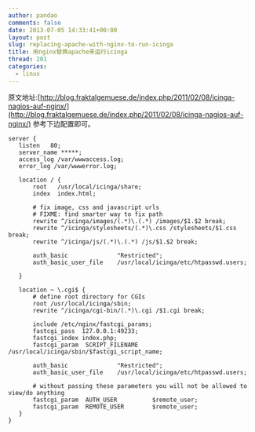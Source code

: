 ```yaml
---
author: pandao
comments: false
date: 2013-07-05 14:33:41+00:00
layout: post
slug: replacing-apache-with-nginx-to-run-icinga
title: 用nginx替换apache来运行icinga
thread: 201
categories:
  - linux
---
```


原文地址:[http://blog.fraktalgemuese.de/index.php/2011/02/08/icinga-nagios-auf-nginx/](http://blog.fraktalgemuese.de/index.php/2011/02/08/icinga-nagios-auf-nginx/)
参考下边配置即可。

    server {
       listen   80;
       server_name *****;
       access_log /var/wwwaccess.log;
       error_log /var/wwwerror.log;

       location / {
           root   /usr/local/icinga/share;
           index  index.html;

           # fix image, css and javascript urls
           # FIXME: find smarter way to fix path
           rewrite ^/icinga/images/(.*)\.(.*) /images/$1.$2 break;
           rewrite ^/icinga/stylesheets/(.*)\.css /stylesheets/$1.css break;
           rewrite ^/icinga/js/(.*)\.(.*) /js/$1.$2 break;

           auth_basic              "Restricted";
           auth_basic_user_file    /usr/local/icinga/etc/htpasswd.users;

       }

       location ~ \.cgi$ {
           # define root directory for CGIs
           root /usr/local/icinga/sbin;
           rewrite ^/icinga/cgi-bin/(.*)\.cgi /$1.cgi break;

           include /etc/nginx/fastcgi_params;
           fastcgi_pass  127.0.0.1:49233;
           fastcgi_index index.php;
           fastcgi_param  SCRIPT_FILENAME  /usr/local/icinga/sbin/$fastcgi_script_name;

           auth_basic              "Restricted";
           auth_basic_user_file    /usr/local/icinga/etc/htpasswd.users;

           # without passing these parameters you will not be allowed to view/do anything
           fastcgi_param  AUTH_USER          $remote_user;
           fastcgi_param  REMOTE_USER        $remote_user;
       }
    }
